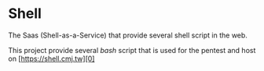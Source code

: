 # Shell #
The Saas (Shell-as-a-Service) that provide several shell script in the web.

This project provide several *bash* script that is used for the pentest and host
on [https://shell.cmj.tw][0]

[0]: https://shell.cmj.tw
